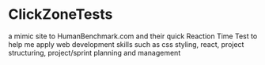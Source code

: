 # ClickZoneTests
a mimic site to HumanBenchmark.com and their quick Reaction Time Test to help me apply web development skills such as css styling, react, project structuring, project/sprint planning and management
